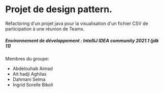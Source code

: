 # Projet de design pattern.
Réfactoring d'un projet java pour la visualisation d'un fichier CSV de participation à une réunion de Teams.

##### Environnement de développement : IntelliJ IDEA community 2021.1 (jdk 11)

Membres du groupe:
  - Abdelouhab Aimad
  - Ait hadji Aghilas
  - Dahmani Selma
  - Ingrid Sorelle Bikoli
